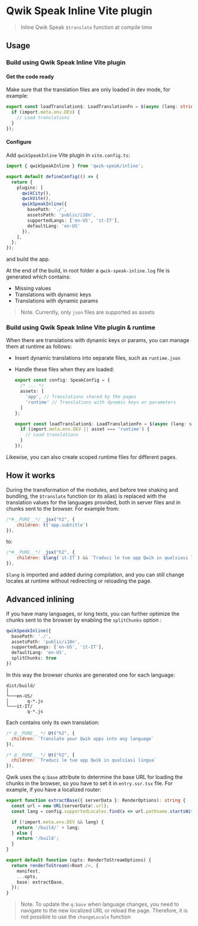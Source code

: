 # Qwik Speak Inline Vite plugin

> Inline Qwik Speak `$translate` function at compile time

## Usage
### Build using Qwik Speak Inline Vite plugin
#### Get the code ready
Make sure that the translation files are only loaded in dev mode, for example:
```typescript
export const loadTranslation$: LoadTranslationFn = $(async (lang: string, asset: string, origin?: string) => {
  if (import.meta.env.DEV) {
    // Load translations
  }
});
```
#### Configure
Add `qwikSpeakInline` Vite plugin in `vite.config.ts`:
```typescript
import { qwikSpeakInline } from 'qwik-speak/inline';

export default defineConfig(() => {
  return {
    plugins: [
      qwikCity(),
      qwikVite(),
      qwikSpeakInline({
        basePath: './',
        assetsPath: 'public/i18n',
        supportedLangs: ['en-US', 'it-IT'],
        defaultLang: 'en-US'
      }),
    ],
  };
});
```
and build the app.

At the end of the build, in root folder a `qwik-speak-inline.log` file is generated which contains:
- Missing values
- Translations with dynamic keys
- Translations with dynamic params

> Note. Currently, only `json` files are supported as assets

### Build using Qwik Speak Inline Vite plugin & runtime
When there are translations with dynamic keys or params, you can manage them at runtime as follows:
- Insert dynamic translations into separate files, such as `runtime.json`
- Handle these files when they are loaded:
  
  ```typescript
  export const config: SpeakConfig = {
    /* ... */
    assets: [
      'app', // Translations shared by the pages
      'runtime' // Translations with dynamic keys or parameters
    ]
  };
  ```
  ```typescript
  export const loadTranslation$: LoadTranslationFn = $(async (lang: string, asset: string, origin?: string) => {
    if (import.meta.env.DEV || asset === 'runtime') {
      // Load translations
    }
  });
  ```
Likewise, you can also create scoped runtime files for different pages.

## How it works
During the transformation of the modules, and before tree shaking and bundling, the `$translate` function (or its alias) is replaced with the translation values for the languages provided, both in server files and in chunks sent to the browser. For example from:
```javascript
/*#__PURE__*/ _jsx("h2", {
    children: t('app.subtitle')
}),
```
to:
```javascript
/*#__PURE__*/ _jsx("h2", {
    children: $lang(`it-IT`) && `Traduci le tue app Qwik in qualsiasi lingua` || `Translate your Qwik apps into any language`
}),
```
`$lang` is imported and added during compilation, and you can still change locales at runtime without redirecting or reloading the page.

## Advanced inlining
If you have many languages, or long texts, you can further optimize the chunks sent to the browser by enabling the `splitChunks` option :
```typescript
qwikSpeakInline({
  basePath: './',
  assetsPath: 'public/i18n',
  supportedLangs: ['en-US', 'it-IT'],
  defaultLang: 'en-US',
  splitChunks: true
})
```
In this way the browser chunks are generated one for each language:
```
dist/build/
│   
└───en-US/
│       q-*.js
└───it-IT/
        q-*.js
```
Each contains only its own translation:
```javascript
/* @__PURE__ */ Ut("h2", {
  children: `Translate your Qwik apps into any language`
}),
```
```javascript
/* @__PURE__ */ Ut("h2", {
  children: `Traduci le tue app Qwik in qualsiasi lingua`
}),
```

Qwik uses the `q:base` attribute to determine the base URL for loading the chunks in the browser, so you have to set it in `entry.ssr.tsx` file. For example, if you have a localized router:
```typescript
export function extractBase({ serverData }: RenderOptions): string {
  const url = new URL(serverData!.url);
  const lang = config.supportedLocales.find(x => url.pathname.startsWith(`/${x.lang}`))?.lang;

  if (!import.meta.env.DEV && lang) {
    return '/build/' + lang;
  } else {
    return '/build';
  }
}

export default function (opts: RenderToStreamOptions) {
  return renderToStream(<Root />, {
    manifest,
    ...opts,
    base: extractBase,
  });
}
```

> Note. To update the `q:base` when language changes, you need to navigate to the new localized URL or reload the page. Therefore, it is not possible to use the `changeLocale` function
